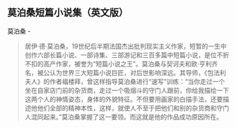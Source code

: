 ## 莫泊桑短篇小说集（英文版）

莫泊桑  -  

> 居伊·德·莫泊桑，19世纪后半期法国杰出批判现实主义作家，短暂的一生中创作六部长篇小说、一部诗集、三部游记和三百多篇中短篇小说，是位不折不扣的高产作家，被誉为“短篇小说之王”。莫泊桑与契诃夫和欧·亨利齐名，被公认为世界三大短篇小说巨匠，对后世影响深远。其导师，《包法利夫人》的作者福楼拜，曾这样指导莫泊桑进行“速写”训练：“当你走过一个坐在自家店门前的杂货商，走过一个吸烟斗的守门人跟前，你给我描绘一下这两个人的神情姿态，身体的外貌特征。不但要用画家的白描手法，还要描述他他们全部的精神本性，这样，就使人不至于把他们和别的杂货商和守门人混同起来。”莫泊桑掌握了这一要领。而这就是他的作品成功原因所在。
